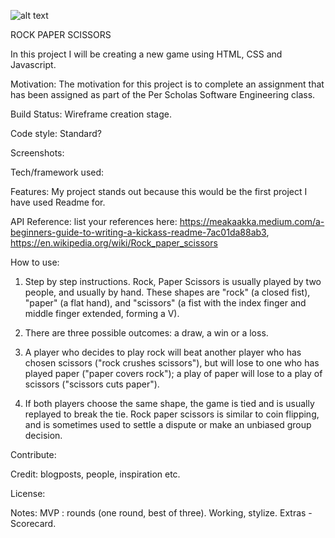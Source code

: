 ![alt text](https://www.rd.com/wp-content/uploads/sites/2/2016/04/rock-paper-scissor-ft.jpg)

ROCK PAPER SCISSORS

In this project I will be creating a new game using HTML, CSS and Javascript.

Motivation: The motivation for this project is to complete an assignment that has been assigned as part of the Per Scholas Software Engineering class.

Build Status: Wireframe creation stage.  

Code style: Standard?

Screenshots:

Tech/framework used: 

Features: My project stands out because this would be the first project I have used Readme for.

API Reference: 
list your references here: 
	https://meakaakka.medium.com/a-beginners-guide-to-writing-a-kickass-readme-7ac01da88ab3, 
	https://en.wikipedia.org/wiki/Rock_paper_scissors

How to use: 
1. Step by step instructions.  Rock, Paper Scissors is usually played by two people, and usually by hand.  These shapes are "rock" (a closed fist), "paper" (a flat hand), and "scissors" (a fist with the index finger and middle finger extended, forming a V).  

2. There are three possible outcomes: a draw, a win or a loss. 

3. A player who decides to play rock will beat another player who has chosen scissors ("rock crushes scissors"), but will lose to one who has played paper ("paper covers rock"); a play of paper will lose to a play of scissors ("scissors cuts paper"). 

4. If both players choose the same shape, the game is tied and is usually replayed to break the tie.  Rock paper scissors is similar to coin flipping, and is sometimes used to settle a dispute or make an unbiased group decision.

Contribute: 

Credit: blogposts, people, inspiration etc.

License: 

Notes: MVP : rounds (one round, best of three).  Working, stylize.  Extras - Scorecard.

